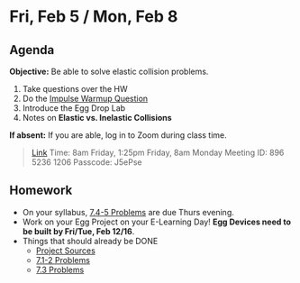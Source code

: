 Fri, Feb 5 / Mon, Feb 8
==================  
  
Agenda  
---------  
**Objective:** Be able to solve elastic collision problems.
  
1. Take questions over the HW
2. Do the [Impulse Warmup Question][WU]
3. Introduce the Egg Drop Lab
4. Notes on **Elastic vs. Inelastic Collisions**

**If absent:** If you are able, log in to Zoom during class time.
> [Link](https://us02web.zoom.us/j/89652361206?pwd=L3ZYQzBGNitFK0J6K1M4Nk1iM1dYQT09)
> Time: 8am Friday, 1:25pm Friday, 8am Monday
> Meeting ID: 896 5236 1206
> Passcode: J5ePse
  
Homework   
-------------  
- On your syllabus, [7.4-5 Problems][7.4-5] are due Thurs evening.
- Work on your Egg Project on your E-Learning Day!  **Egg Devices need to be built by Fri/Tue, Feb 12/16**.
- Things that should already be DONE
	- [Project Sources][research]
	- [7.1-2 Problems][7.1-2] 
	- [7.3 Problems][7.3] 

[research]: https://avon.schoology.com/assignment/4621629308/
[syllabus]: https://avon.schoology.com/course/2624603229/materials?f=369842845
[7.1-2]: https://avon.schoology.com/assignment/4622403532/
[7.3]: https://avon.schoology.com/assignment/4622408506/
[7.4-5]: https://avon.schoology.com/assignment/4622420473/
[WU]: https://avon.schoology.com/page/4650525656

<!--stackedit_data:
eyJoaXN0b3J5IjpbMTMwOTE5NDA4LDEyNjQ3Mzc4MzcsLTE1MD
M1MDM1OTUsMjAzNDMzOTczMywtNjg3MjU2MDE2LDUxMTIzODQy
MSwtMTUzMDQ3ODAyMSwxODE3ODQ0MDE3LC0xMzU3ODAzODEyLD
E4NDc0MDQzMzcsMzgxMjM4NTQ0LC0xODU5NzI2MDc3LDcxNTU2
NjA4MSwyMTM4MDEyNTE4LC0yMTQ2MzcwODEwXX0=
-->